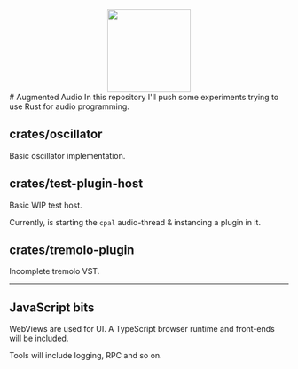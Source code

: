 <div style="text-align:center"><img style="margin:0 auto" height="150" src="https://github.com/yamadapc/rust-audio-software/raw/master/design/AppIcon%401x.png" /></div>
# Augmented Audio
In this repository I'll push some experiments trying to use Rust for audio programming.

## crates/oscillator
Basic oscillator implementation.

## crates/test-plugin-host
Basic WIP test host.

Currently, is starting the `cpal` audio-thread & instancing a plugin in it.

## crates/tremolo-plugin
Incomplete tremolo VST.

- - -

## JavaScript bits
WebViews are used for UI. A TypeScript browser runtime and front-ends will be included.

Tools will include logging, RPC and so on.
